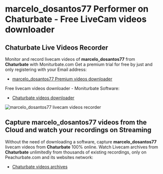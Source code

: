# marcelo_dosantos77 Performer on Chaturbate - Free LiveCam videos downloader

## Chaturbate Live Videos Recorder

Monitor and record livecam videos of **marcelo_dosantos77** from **Chaturbate** with Moniturbate.com
Get a premium trial for free by just and only registering with your Email address:
* [marcelo_dosantos77 Premium videos downloader](https://moniturbate.com/request-demo-licence-key.html)

Free livecam videos downloader - Moniturbate Software:
* [Chaturbate videos downloader](https://moniturbate.com/moniturbate-download-software.html)

![marcelo_dosantos77 livecam videos recorder](https://peachurnet.com/templates/moniturbate-software.png)


## Capture marcelo_dosantos77 videos from the Cloud and watch your recordings on Streaming

Without the need of downloading a software, capture **marcelo_dosantos77** livecam videos from **Chaturbate** 100% online.
Watch Livecam archives from **Chaturbate** unlimitedly from thousands of existing recordings, only on Peachurbate.com and its websites network:
* [Chaturbate videos archives](https://peachurnet.com/)